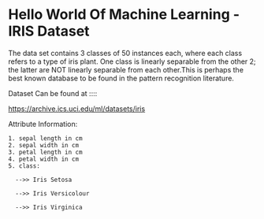 # Hello World Of Machine Learning - IRIS Dataset

The data set contains 3 classes of 50 instances each, where each class refers to a type of iris plant. One class is linearly separable from the other 2; the latter are NOT linearly separable from each other.This is perhaps the best known database to be found in the pattern recognition literature. 

Dataset Can be found at ::::

https://archive.ics.uci.edu/ml/datasets/iris


Attribute Information:

    1. sepal length in cm
    2. sepal width in cm
    3. petal length in cm
    4. petal width in cm
    5. class:

      -->> Iris Setosa
      
      -->> Iris Versicolour
      
      -->> Iris Virginica


